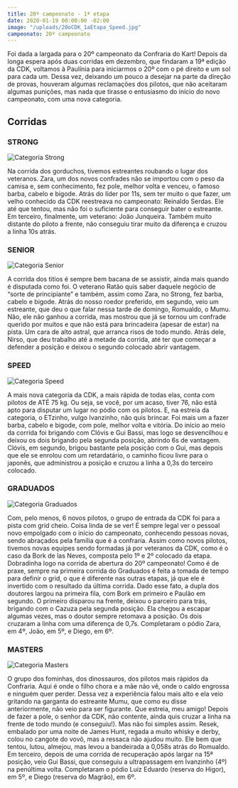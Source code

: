 ```yaml
---
title: 20º campeonato - 1ª etapa
date: 2020-01-19 00:00:00 -02:00
image: "/uploads/20oCDK_1aEtapa_Speed.jpg"
campeonato: 20º campeonato
---
```


Foi dada a largada para o 20º campeonato da Confraria do Kart!
Depois da longa espera após duas corridas em dezembro, que findaram a 19ª edição da CDK, voltamos à Paulínia para iniciarmos o 20º com o pé direito e um sol para cada um. Dessa vez, deixando um pouco a desejar na parte da direção de provas, houveram algumas reclamações dos pilotos, que não aceitaram algumas punições, mas nada que tirasse o entusiasmo do início do novo campeonato, com uma nova categoria.

## Corridas

### STRONG

![Categoria Strong](/uploads/20oCDK_2aEtapa_Strong-1024x674.jpg)

Na corrida dos gorduchos, tivemos estreantes roubando o lugar dos veteranos. Zara, um dos novos confrades não se importou com o peso da camisa e, sem conhecimento, fez pole, melhor volta e venceu, o famoso barba, cabelo e bigode. Atrás do líder por 11s, sem ter muito o que fazer, um velho conhecido da CDK reestreava no campeonato: Reinaldo Serdas. Ele até que tentou, mas não foi o suficiente para conseguir bater o estreante. Em terceiro, finalmente, um veterano: João Junqueira. Também muito distante do piloto a frente, não conseguiu tirar muito da diferença e cruzou a linha 10s atrás.

### SENIOR

![Categoria Senior](/uploads/20oCDK_1aEtapa_Senior.jpg)

A corrida dos titios é sempre bem bacana de se assistir, ainda mais quando é disputada como foi. O veterano Ratão quis saber daquele negócio de “sorte de principiante” e também, assim como Zara, no Strong, fez barba, cabelo e bigode. Atrás do nosso roedor preferido, em segundo, veio um estreante, que deu o que falar nessa tarde de domingo, Romualdo, o Mumu. Não, ele não ganhou a corrida, mas mostrou que já se tornou um confrade querido por muitos e que não está para brincadeira (apesar de estar) na pista. Um cara de alto astral, que arranca risos de todo mundo. Atrás dele, Nirso, que deu trabalho até a metade da corrida, até ter que começar a defender a posição e deixou o segundo colocado abrir vantagem.

### SPEED

![Categoria Speed](/uploads/20oCDK_1aEtapa_Speed.jpg)

A mais nova categoria da CDK, a mais rápida de todas elas, conta com pilotos de ATÉ 75 kg. Ou seja, se você, por um acaso, tiver 76, não está apto para disputar um lugar no pódio com os pilotos. E, na estreia da categoria, o ETzinho, vulgo Ivanzinho, não quis brincar. Foi mais um a fazer barba, cabelo e bigode, com pole, melhor volta e vitória. Do início ao meio da corrida foi brigando com Clóvis e Gui Bassi, mas logo se desvencilhou e deixou os dois brigando pela segunda posição, abrindo 6s de vantagem. Clóvis, em segundo, brigou bastante pela posição com o Gui, mas depois que ele se enrolou com um retardatário, o caminho ficou livre para o japonês, que administrou a posição e cruzou a linha a 0,3s do terceiro colocado.

### GRADUADOS

![Categoria Graduados](/uploads/20oCDK_1aEtapa_Graduados-1024x687.jpg)

Com, pelo menos, 6 novos pilotos, o grupo de entrada da CDK foi para a pista com grid cheio. Coisa linda de se ver! É sempre legal ver o pessoal novo empolgado com o início do campeonato, conhecendo pessoas novas, sendo abraçados pela família que é a confraria. Assim como novos pilotos, tivemos novas equipes sendo formadas já por veteranos da CDK, como é o caso da Bork de las Neves, composta pelo 1º e 2º colocado da etapa. Dobradinha logo na corrida de abertura do 20º campeonato! Como é de praxe, sempre na primeira corrida do Graduados é feita a tomada de tempo para definir o grid, o que é diferente nas outras etapas, já que ele é invertido com o resultado da última corrida. Dado esse fato, a dupla dos doutores largou na primeira fila, com Bork em primeiro e Paulão em segundo. O primeiro disparou na frente, deixou o parceiro para trás, brigando com o Cazuza pela segunda posição. Ela chegou a escapar algumas vezes, mas o doutor sempre retomava a posição. Os dois cruzaram a linha com uma diferença de 0,7s. Completaram o pódio Zara, em 4º, João, em 5º, e Diego, em 6º.

### MASTERS

![Categoria Masters](/uploads/20oCDK_1aEtapa_Masters.jpg)

O grupo dos fominhas, dos dinossauros, dos pilotos mais rápidos da Confraria. Aqui é onde o filho chora e a mãe não vê, onde o caldo engrossa e ninguém quer perder. Dessa vez a experiência falou mais alto e ela veio gritando na garganta do estreante Mumu, que como eu disse anteriormente, não veio para ser figurante. Que estreia, meu amigo! Depois de fazer a pole, o senhor da CDK, não contente, ainda quis cruzar a linha na frente de todo mundo (e conseguiu!). Mas não foi simples assim. Resek, embalado por uma noite de James Hunt, regada a muito whisky e derby, colou no cangote do vovô, mas a ressaca não ajudou muito. Ele bem que tentou, lutou, almejou, mas levou a bandeirada a 0,058s atrás do Romualdo. Em terceiro, depois de uma corrida de recuperação após largar na 15ª posição, veio Gui Bassi, que conseguiu a ultrapassagem em Ivanzinho (4º) na penúltima volta. Completaram o pódio Luiz Eduardo (reserva do Higor), em 5º, e Diego (reserva do Magrão), em 6º.